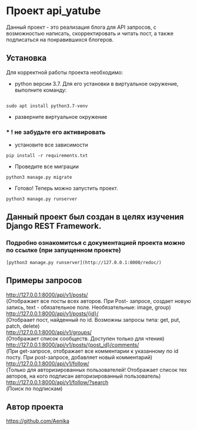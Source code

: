 # Проект api_yatube
Данный проект - это реализация блога для API запросов, с возможностью написать, скорректировать и читать пост, а также подписаться на понравившихся блогеров.

## Установка

Для корректной работы проекта необходимо: 

*  python версии 3.7. Для его установки в виртуальное окружение, выполните команду:

 ``` 

sudo apt install python3.7-venv 

``` 

* разверните виртуальное окружение 

### * ! не забудьте его активировать 

* установите все зависимости
```
pip install -r requirements.txt
```
* Проведите все миграции
```
python3 manage.py migrate
```
* Готово! Теперь можно запустить проект.
```
python3 manage.py runserver
```

## Данный проект был создан в целях изучения Django REST Framework.

### Подробно ознакомитсья с документацией проекта можно по ссылке (при запущенном проекте)
```
[python3 manage.py runserver](http://127.0.0.1:8000/redoc/)
```
## Примеры запросов
http://127.0.0.1:8000/api/v1/posts/  
(Отображает все посты всех авторов. При Post- запросе, создает новую запись, text - обязательное поле. Необязательные: image, group)  
http://127.0.0.1:8000/api/v1/posts/{id}/  
(Отобраает пост, найденный по id. Возможны запросы типа: get, put, patch, delete)  
http://127.0.0.1:8000/api/v1/groups/  
(Отображает список сообществ. Доступен только для чтения)  
http://127.0.0.1:8000/api/v1/posts/{post_id}/comments/  
(При get-запросе, отображает все комментарии к указанному по id посту. При post-запросе,  добавляет новый комментарий)  
http://127.0.0.1:8000/api/v1/follow/  
(Только для авторизированных пользователей! Отображает список тех авторов, на кого подписан авторизированный пользователь)  
http://127.0.0.1:8000/api/v1/follow/?search  
(Поиск по подпискам)  

## Автор проекта
https://github.com/Aenika
